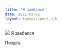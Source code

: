 ```yaml
---
title: 'Я заебался'
date: 2021-03-02
layout: layouts/post.njk
---
```


![](https://i.ibb.co/844nBpC/file-13.jpg)
Я заебался

Пиздец

